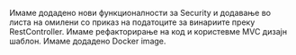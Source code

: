 Имаме додадено нови функционалности за Security и додавање во листа на омилени со приказ на податоците за винариите преку RestController.
Имаме рефакторирање на код и користевме MVC дизајн шаблон.
Имаме додадено Docker image.
